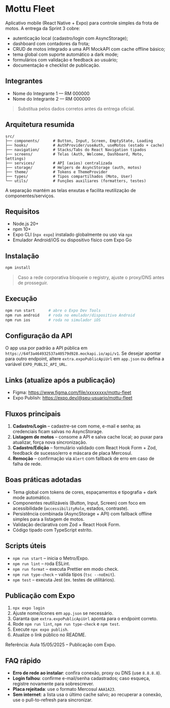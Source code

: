 # Mottu Fleet

Aplicativo mobile (React Native + Expo) para controle simples da frota de motos. A entrega da Sprint 3 cobre:

- autenticação local (cadastro/login com AsyncStorage);
- dashboard com contadores da frota;
- CRUD de motos integrado a uma API MockAPI com cache offline básico;
- tema global com suporte automático a dark mode;
- formulários com validação e feedback ao usuário;
- documentação e checklist de publicação.

## Integrantes
- Nome do Integrante 1 — RM 000000
- Nome do Integrante 2 — RM 000000

> Substitua pelos dados corretos antes da entrega oficial.

## Arquitetura resumida
```
src/
├── components/      # Button, Input, Screen, EmptyState, Loading
├── hooks/           # AuthProvider/useAuth, useMotos (estado + cache)
├── navigation/      # Stacks/Tabs do React Navigation tipados
├── screens/         # Telas (Auth, Welcome, Dashboard, Moto, Settings)
├── services/        # API (axios) centralizada
├── storage/         # Helpers de AsyncStorage (auth, motos)
├── theme/           # Tokens e ThemeProvider
├── types/           # Tipos compartilhados (Moto, User)
└── utils/           # Funções auxiliares (formatters, testes)
```
A separação mantém as telas enxutas e facilita reutilização de componentes/serviços.

## Requisitos
- Node.js 20+
- npm 10+
- Expo CLI (`npx expo`) instalado globalmente ou uso via `npx`
- Emulador Android/iOS ou dispositivo físico com Expo Go

## Instalação
```bash
npm install
```
> Caso a rede corporativa bloqueie o registry, ajuste o proxy/DNS antes de prosseguir.

## Execução
```bash
npm run start      # abre o Expo Dev Tools
npm run android    # roda no emulador/dispositivo Android
npm run ios        # roda no simulador iOS
```

## Configuração da API
O app usa por padrão a API pública em `https://64f3a464932537a40579d928.mockapi.io/api/v1`.
Se desejar apontar para outro endpoint, altere `extra.expoPublicApiUrl` em `app.json` ou defina a variável `EXPO_PUBLIC_API_URL`.

## Links (atualize após a publicação)
- Figma: https://www.figma.com/file/xxxxxxxx/mottu-fleet
- Expo Publish: https://expo.dev/@seu-usuario/mottu-fleet

## Fluxos principais
1. **Cadastro/Login** – cadastre-se com nome, e-mail e senha; as credenciais ficam salvas no AsyncStorage.
2. **Listagem de motos** – consome a API e salva cache local; ao puxar para atualizar, força nova sincronização.
3. **Cadastro/Edição** – formulário validado com React Hook Form + Zod, feedback de sucesso/erro e máscara de placa Mercosul.
4. **Remoção** – confirmação via `Alert` com fallback de erro em caso de falha de rede.

## Boas práticas adotadas
- Tema global com tokens de cores, espaçamentos e tipografia + dark mode automático.
- Componentes reutilizáveis (Button, Input, Screen) com foco em acessibilidade (`accessibilityRole`, estados, contraste).
- Persistência combinada (AsyncStorage + API) com fallback offline simples para a listagem de motos.
- Validação declarativa com Zod + React Hook Form.
- Código tipado com TypeScript estrito.

## Scripts úteis
- `npm run start` – inicia o Metro/Expo.
- `npm run lint` – roda ESLint.
- `npm run format` – executa Prettier em modo check.
- `npm run type-check` – valida tipos (`tsc --noEmit`).
- `npm test` – executa Jest (ex. testes de utilitários).

## Publicação com Expo
1. `npx expo login`
2. Ajuste nome/ícones em `app.json` se necessário.
3. Garanta que `extra.expoPublicApiUrl` aponta para o endpoint correto.
4. Rode `npm run lint`, `npm run type-check` e `npm test`.
5. Execute `npx expo publish`.
6. Atualize o link público no README.

Referência: Aula 15/05/2025 – Publicação com Expo.

## FAQ rápido
- **Erro de rede ao instalar**: confira conexão, proxy ou DNS (use `8.8.8.8`).
- **Login falhou**: confirme e-mail/senha cadastrados; caso esqueça, registre novamente para sobrescrever.
- **Placa rejeitada**: use o formato Mercosul `AAA1A23`.
- **Sem internet**: a lista usa o último cache salvo; ao recuperar a conexão, use o pull-to-refresh para sincronizar.
